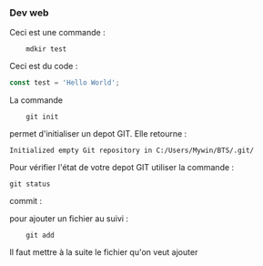 ### Dev web

Ceci est une commande :
``` shell
    mdkir test
```

Ceci est du code : 
```javascript
const test = 'Hello World';
```

La commande 
```
    git init 
```
permet  d'initialiser un depot GIT. Elle retourne :
```
Initialized empty Git repository in C:/Users/Mywin/BTS/.git/
```

Pour vérifier l'état de votre depot GIT utiliser la commande : 
```
git status
```

commit : 

pour ajouter un fichier au suivi : 
```
    git add 
```
Il faut mettre à la suite le fichier qu'on veut ajouter